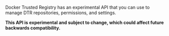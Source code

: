 Docker Trusted Registry has an experimental API that you can use to manage
DTR repositories, permissions, and settings.

**This API is experimental and subject to change, which could affect future
backwards compatibility.**
